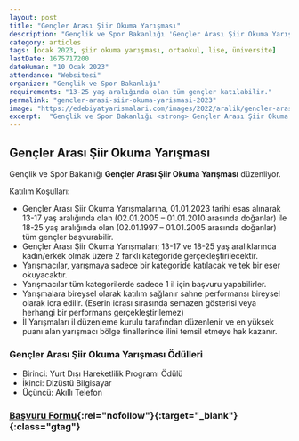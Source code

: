 ```yaml
---
layout: post
title: "Gençler Arası Şiir Okuma Yarışması"
description: "Gençlik ve Spor Bakanlığı 'Gençler Arası Şiir Okuma Yarışması' düzenliyor."
category: articles
tags: [ocak 2023, şiir okuma yarışması, ortaokul, lise, üniversite]
lastDate: 1675717200
dateHuman: "10 Ocak 2023"
attendance: "Websitesi"
organizer: "Gençlik ve Spor Bakanlığı"
requirements: "13-25 yaş aralığında olan tüm gençler katılabilir."
permalink: "gencler-arasi-siir-okuma-yarismasi-2023"
image: "https://edebiyatyarismalari.com/images/2022/aralik/gencler-arasi-siir-okuma-yarismasi.jpg"
excerpt:  "Gençlik ve Spor Bakanlığı <strong> Gençler Arası Şiir Okuma Yarışması </strong> düzenliyor."
---
```


## Gençler Arası Şiir Okuma Yarışması
Gençlik ve Spor Bakanlığı **Gençler Arası Şiir Okuma Yarışması** düzenliyor.  

Katılım Koşulları:
- Gençler Arası Şiir Okuma Yarışmalarına, 01.01.2023 tarihi esas alınarak 13-17 yaş aralığında olan (02.01.2005 – 01.01.2010 arasında doğanlar) ile 18-25 yaş aralığında olan (02.01.1997 – 01.01.2005 arasında doğanlar) tüm gençler başvurabilir.
- Gençler Arası Şiir Okuma Yarışmaları; 13-17 ve 18-25 yaş aralıklarında kadın/erkek olmak üzere 2 farklı kategoride gerçekleştirilecektir.
- Yarışmacılar, yarışmaya sadece bir kategoride katılacak ve tek bir eser okuyacaktır.
- Yarışmacılar tüm kategorilerde sadece 1 il için başvuru yapabilirler.
- Yarışmalara bireysel olarak katılım sağlanır sahne performansı bireysel olarak icra edilir. (Eserin icrası sırasında semazen gösterisi veya herhangi bir performans gerçekleştirilemez)
- İl Yarışmaları il düzenleme kurulu tarafından düzenlenir ve en yüksek puanı alan yarışmacı bölge finallerinde ilini temsil etmeye hak kazanır.

### Gençler Arası Şiir Okuma Yarışması Ödülleri
- Birinci: Yurt Dışı Hareketlilik Programı Ödülü
- İkinci: Dizüstü Bilgisayar
- Üçüncü: Akıllı Telefon


### [Başvuru Formu](https://e-genc.gsb.gov.tr/EGenc/Basvuru/SiirYarismasi#step-1/?ref=edebiyatyarismalari.com){:rel="nofollow"}{:target="_blank"}{:class="gtag"}